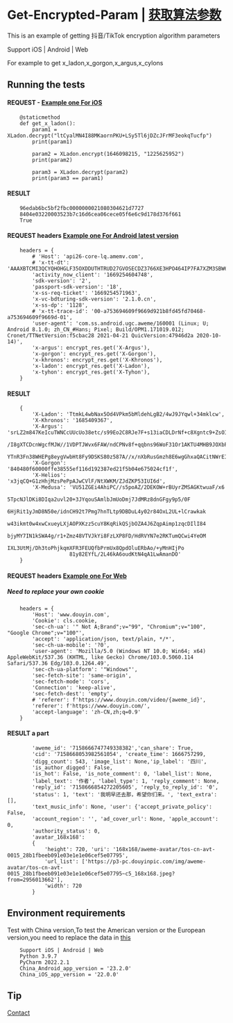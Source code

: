 # Get-Encrypted-Param | [获取算法参数](README-zh.md)

This is an example of getting 抖音/TikTok encryption algorithm parameters

Support iOS | Android | Web

For example to get x_ladon,x_gorgon,x_argus,x_cylons

## Running the tests

#### REQUEST - [Example one For iOS](demo/iOS/get_param.py)

        @staticmethod
        def get_x_ladon():
            param1 = XLadon.decrypt("ltCyalMN4I88MKaornPKU+LSy5Tl6jDZcJFrMF3eokqTucfp")
            print(param1)

            param2 = XLadon.encrypt(1646098215, "1225625952")
            print(param2)

            param3 = XLadon.decrypt(param2)
            print(param3 == param1)

#### RESULT

        96edab6bc5bf2fbc0000000021080304621d7727
        8404e03220003523b7c16d6cea06cece05f6e6c9d178d376f661
        True

#### REQUEST headers [Example one For Android latest version](demo/Android/args.py)

        headers = {
            # 'Host': 'api26-core-lq.amemv.com',
            # 'x-tt-dt': 'AAAXBTCMI3QCYQHOHGLF35OXDDUTHTRUD27GVOSECDZ3766XE3HPO464IP7FA7XZM3SBW65C23K2ILTJHSPVY2R72KCFGWGHCB54LGVKMH54WHOIFJ35OH3Y3YCTS',
            'activity_now_client': '1669254604748',
            'sdk-version': '2',
            'passport-sdk-version': '18',
            'x-ss-req-ticket': '1669254571963',
            'x-vc-bdturing-sdk-version': '2.1.0.cn',
            'x-ss-dp': '1128',
            # 'x-tt-trace-id': '00-a753694609f9669d921b8fd45fd70468-a753694609f9669d-01',
            'user-agent': 'com.ss.android.ugc.aweme/160001 (Linux; U; Android 8.1.0; zh_CN_#Hans; Pixel; Build/OPM1.171019.012; Cronet/TTNetVersion:f5cbac28 2021-04-21 QuicVersion:47946d2a 2020-10-14)',
            'x-argus': encrypt_res.get('X-Argus'),
            'x-gorgon': encrypt_res.get('X-Gorgon'),
            'x-khronos': encrypt_res.get('X-Khronos'),
            'x-ladon': encrypt_res.get('X-Ladon'),
            'x-tyhon': encrypt_res.get('X-Tyhon'),
        }

#### RESULT

        {
            'X-Ladon': 'TtmkL4wbNax5Od4VPkm5bMldehLgB2/4wJ9JYqwl+34mklcw', 
            'X-Khronos': '1685409367', 
            'X-Argus': 'srLZ2m847KeIcuTWNCcUUcUo38etc/s99Eo2C8RJe7F+s13iaCDLDrNf+c8Xgntc9+ZsOIaeX+Aho3
                        /I8gXTCDcnWgcfMJW//1VDPTJWvx6FAW/ndCPNv8f+qqbns96WoF31Or1AKTU4MHB9JOXbPKMZacYlGlsceGokdDbDu
                        YTnR3Fn38WHEPg8eygVwbHt8Fy9DSKS80z587A//x/nXbRusGmzh8E6wgGhxaQACitNWrEIqcrNw48EE/38Dn7H+oM=', 
            'X-Gorgon': '840480f60000ffe38555ef116d192387ed21f5b04e675024cf1f', 
            'X-Helios': 'x3jqCQ+G1zHhjMzsPePpAJwCVlF/NtXWKM/ZJdZKP53IUI6d', 
            'X-Medusa': 'VU51ZGEi4AhiPC//s5poAZ/2DEKOW+rBUyrZMSAGKtwuaF/x6
                        5TpcNJlDKi8DIqa2uvl20+3JYqouSAmlbJmUoDmj7JdMRz8dnGFgy9p5/0F
                        6HjRit1yJmD8N50e/idnCH92t7Pmg7hnTLtp9DBDuL4y02r84OxL2UL+lCrawkak
                        w43ikmt0w4xwCxueyLXjAOPXKzz5cuY8KqRikQSjbOZA4J6ZqpAimp1zqcDIlI84
                        bjyMY7IN1kSWA4g/r1+Zmz48VTVJkYi8FzLXP8FD/HdRVYN7e2RKTumQCwi4YeOM
                        IXL3UtMj/Dh3toPhjkqmXFR3FEUQfbPrmUx8QpdOluERbAo/+yMnHIjPo
                        81y82EYfL/2L46kA6oudKtN4qA1LwAmanDO'
        }

#### REQUEST headers [Example one For Web](demo/web/get_web_comment.py)

##### Need to replace your own cookie

        headers = {
            'Host': 'www.douyin.com',
            'Cookie': cls.cookie,
            'sec-ch-ua': '" Not A;Brand";v="99", "Chromium";v="100", "Google Chrome";v="100"',
            'accept': 'application/json, text/plain, */*',
            'sec-ch-ua-mobile': '?0',
            'user-agent': 'Mozilla/5.0 (Windows NT 10.0; Win64; x64) AppleWebKit/537.36 (KHTML, like Gecko) Chrome/103.0.5060.114 Safari/537.36 Edg/103.0.1264.49',
            'sec-ch-ua-platform': '"Windows"',
            'sec-fetch-site': 'same-origin',
            'sec-fetch-mode': 'cors',
            'Connection': 'keep-alive',
            'sec-fetch-dest': 'empty',
            # 'referer': f'https://www.douyin.com/video/{aweme_id}',
            'referer': f'https://www.douyin.com/',
            'accept-language': 'zh-CN,zh;q=0.9'
        }

#### RESULT  a part

            'aweme_id': '7158666747749338382','can_share': True, 
            'cid': '7158668053982561054', 'create_time': 1666757299, 
            'digg_count': 543, 'image_list': None,'ip_label': '四川', 
            'is_author_digged': False, 
            'is_hot': False, 'is_note_comment': 0, 'label_list': None, 
            'label_text': '作者', 'label_type': 1, 'reply_comment': None, 
            'reply_id': '7158666854272205605', 'reply_to_reply_id': '0', 
            'status': 1, 'text': '我明早还去那，希望你们来。', 'text_extra': [], 
            'text_music_info': None, 'user': {'accept_private_policy': False, 
            'account_region': '', 'ad_cover_url': None, 'apple_account': 0, 
            'authority_status': 0, 
            'avatar_168x168': 
            {
                'height': 720, 'uri': '168x168/aweme-avatar/tos-cn-avt-0015_28b1fbeeb091e03e1e1e06cef5e07795', 
                'url_list': ['https://p3-pc.douyinpic.com/img/aweme-avatar/tos-cn-avt-0015_28b1fbeeb091e03e1e1e06cef5e07795~c5_168x168.jpeg?from=2956013662'], 
                'width': 720
            }

## Environment requirements

Test with China version,To test the American version or the European version,you need to replace the data
in [this](demo/iOS/bean/device_info.py)

        Support iOS | Android | Web
        Python 3.9.7
        PyCharm 2022.2.1
        China_Android_app_version = '23.2.0'
        China_iOS_app_version = '22.0.0'

## Tip

[Contact](https://t.me/LLLLLLLLLLLlllllll1)

